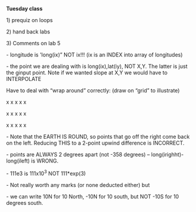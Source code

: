**Tuesday class**

1\) prequiz on loops

2\) hand back labs

3\) Comments on lab 5

\- longitude is 'long(ix)” NOT ix\!\!\! (ix is an INDEX into array of
longitudes)

\- the point we are dealing with is long(ix),lat(iy), NOT X,Y. The
latter is just the ginput point. Note if we wanted slope at X,Y we would
have to INTERPOLATE

Have to deal with “wrap around” correctly: (draw on “grid” to
illustrate)

x x x x x

x x x x x

x x x x x

\- Note that the EARTH IS ROUND, so points that go off the right come
back on the left. Reducing THIS to a 2-point upwind difference is
INCORRECT.

\- points are ALWAYS 2 degrees apart (not -358 degrees) –
long(irighht)-long(ileft) is WRONG.

\- 111e3 is 111x10<sup>3</sup> NOT 111\*exp(3)

\- Not really worth any marks (or none deducted either) but

\- we can write 10N for 10 North, -10N for 10 south, but NOT -10S for 10
degrees south.
